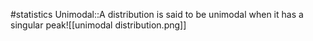 #statistics 
Unimodal::A distribution is said to be unimodal when it has a singular peak![[unimodal distribution.png]]